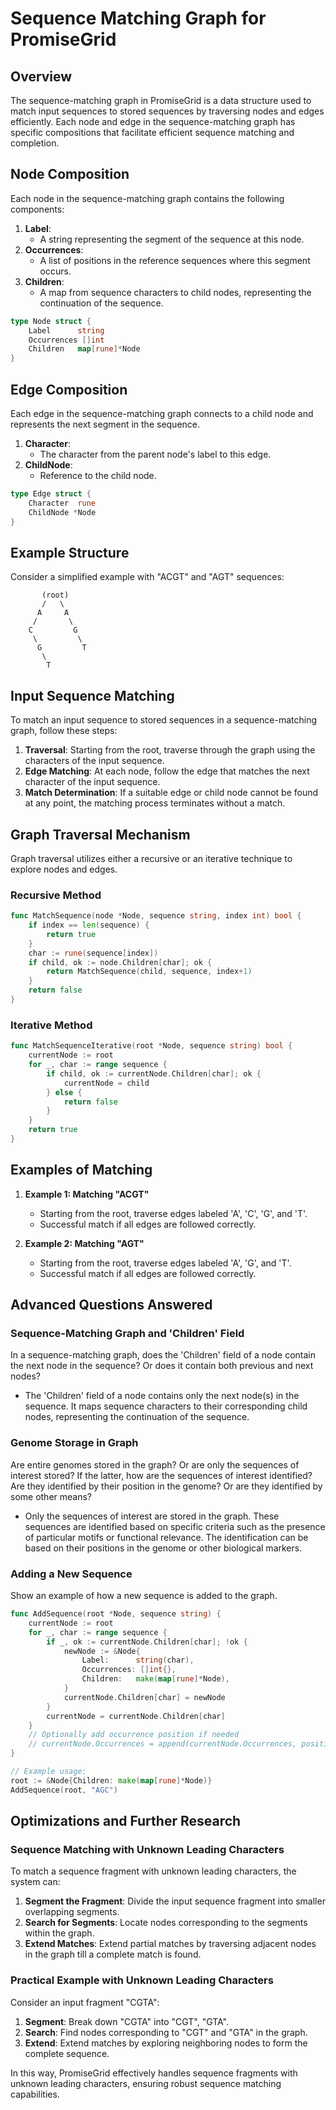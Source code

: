 # Sequence Matching Graph for PromiseGrid

## Overview

The sequence-matching graph in PromiseGrid is a data structure used to match input sequences to stored sequences by traversing nodes and edges efficiently. Each node and edge in the sequence-matching graph has specific compositions that facilitate efficient sequence matching and completion.

## Node Composition

Each node in the sequence-matching graph contains the following components:

1. **Label**:
    - A string representing the segment of the sequence at this node.
2. **Occurrences**:
    - A list of positions in the reference sequences where this segment occurs.
3. **Children**:
    - A map from sequence characters to child nodes, representing the continuation of the sequence.

```go
type Node struct {
    Label      string
    Occurrences []int
    Children   map[rune]*Node
}
```

## Edge Composition

Each edge in the sequence-matching graph connects to a child node and represents the next segment in the sequence.

1. **Character**:
    - The character from the parent node's label to this edge.
2. **ChildNode**:
    - Reference to the child node.

```go
type Edge struct {
    Character  rune
    ChildNode *Node
}
```

## Example Structure

Consider a simplified example with "ACGT" and "AGT" sequences:

```plaintext
       (root)
       /   \
      A     A
     /       \
    C         G
     \         \
      G         T
       \
        T
```

## Input Sequence Matching

To match an input sequence to stored sequences in a sequence-matching graph, follow these steps:

1. **Traversal**: Starting from the root, traverse through the graph using the characters of the input sequence.
2. **Edge Matching**: At each node, follow the edge that matches the next character of the input sequence.
3. **Match Determination**: If a suitable edge or child node cannot be found at any point, the matching process terminates without a match.

## Graph Traversal Mechanism

Graph traversal utilizes either a recursive or an iterative technique to explore nodes and edges.

### Recursive Method

```go
func MatchSequence(node *Node, sequence string, index int) bool {
    if index == len(sequence) {
        return true
    }
    char := rune(sequence[index])
    if child, ok := node.Children[char]; ok {
        return MatchSequence(child, sequence, index+1)
    }
    return false
}
```

### Iterative Method

```go
func MatchSequenceIterative(root *Node, sequence string) bool {
    currentNode := root
    for _, char := range sequence {
        if child, ok := currentNode.Children[char]; ok {
            currentNode = child
        } else {
            return false
        }
    }
    return true
}
```

## Examples of Matching

1. **Example 1: Matching "ACGT"**
    - Starting from the root, traverse edges labeled 'A', 'C', 'G', and 'T'.
    - Successful match if all edges are followed correctly.

2. **Example 2: Matching "AGT"**
    - Starting from the root, traverse edges labeled 'A', 'G', and 'T'.
    - Successful match if all edges are followed correctly.

## Advanced Questions Answered

### Sequence-Matching Graph and 'Children' Field

In a sequence-matching graph, does the 'Children' field of a node contain the next node in the sequence? Or does it contain both previous and next nodes?

- The 'Children' field of a node contains only the next node(s) in the sequence. It maps sequence characters to their corresponding child nodes, representing the continuation of the sequence.

### Genome Storage in Graph

Are entire genomes stored in the graph? Or are only the sequences of interest stored? If the latter, how are the sequences of interest identified? Are they identified by their position in the genome? Or are they identified by some other means?

- Only the sequences of interest are stored in the graph. These sequences are identified based on specific criteria such as the presence of particular motifs or functional relevance. The identification can be based on their positions in the genome or other biological markers.

### Adding a New Sequence

Show an example of how a new sequence is added to the graph.

```go
func AddSequence(root *Node, sequence string) {
    currentNode := root
    for _, char := range sequence {
        if _, ok := currentNode.Children[char]; !ok {
            newNode := &Node{
                Label:      string(char),
                Occurrences: []int{},
                Children:   make(map[rune]*Node),
            }
            currentNode.Children[char] = newNode
        }
        currentNode = currentNode.Children[char]
    }
    // Optionally add occurrence position if needed
    // currentNode.Occurrences = append(currentNode.Occurrences, position)
}

// Example usage:
root := &Node{Children: make(map[rune]*Node)}
AddSequence(root, "AGC")
```

## Optimizations and Further Research

### Sequence Matching with Unknown Leading Characters

To match a sequence fragment with unknown leading characters, the system can:
1. **Segment the Fragment**: Divide the input sequence fragment into smaller overlapping segments.
2. **Search for Segments**: Locate nodes corresponding to the segments within the graph.
3. **Extend Matches**: Extend partial matches by traversing adjacent nodes in the graph till a complete match is found.

### Practical Example with Unknown Leading Characters

Consider an input fragment "CGTA":
1. **Segment**: Break down "CGTA" into "CGT", "GTA".
2. **Search**: Find nodes corresponding to "CGT" and "GTA" in the graph.
3. **Extend**: Extend matches by exploring neighboring nodes to form the complete sequence.

In this way, PromiseGrid effectively handles sequence fragments with unknown leading characters, ensuring robust sequence matching capabilities.

